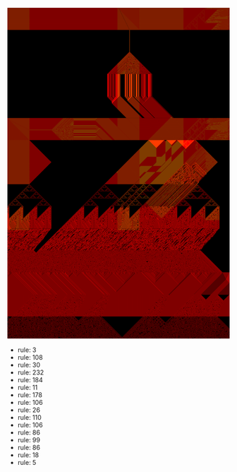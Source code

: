 ![photo](./output.png) 
 * rule: 3
* rule: 108
* rule: 30
* rule: 232
* rule: 184
* rule: 11
* rule: 178
* rule: 106
* rule: 26
* rule: 110
* rule: 106
* rule: 86
* rule: 99
* rule: 86
* rule: 18
* rule: 5
